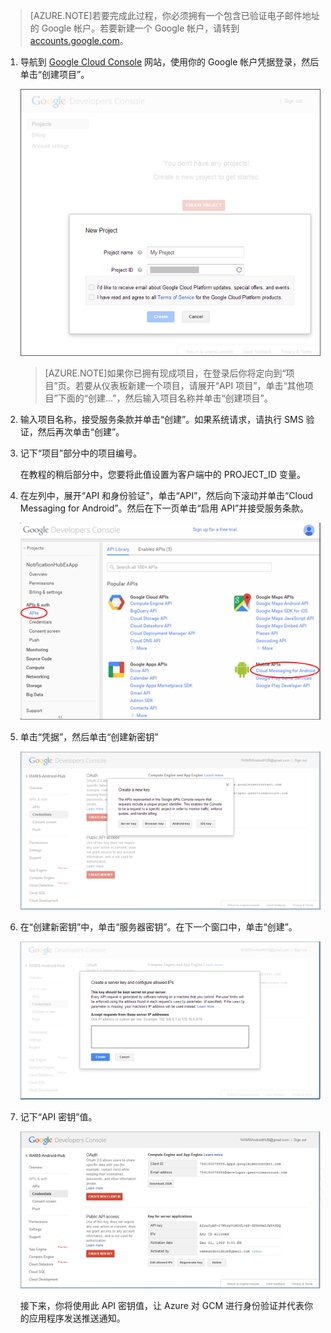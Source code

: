>[AZURE.NOTE]若要完成此过程，你必须拥有一个包含已验证电子邮件地址的 Google 帐户。若要新建一个 Google 帐户，请转到 <a href="http://go.microsoft.com/fwlink/p/?LinkId=268302" target="_blank">accounts.google.com</a>。


1. 导航到 <a href="http://cloud.google.com/console" target="_blank">Google Cloud Console</a> 网站，使用你的 Google 帐户凭据登录，然后单击“创建项目”。

   	![](./media/notification-hubs-android-get-started/mobile-services-google-new-project.png)   

	>[AZURE.NOTE]如果你已拥有现成项目，在登录后你将定向到“项目”页。<strong></strong>若要从仪表板新建一个项目，请展开“API 项目”，单击“其他项目”下面的“创建...”，然后输入项目名称并单击“创建项目”。<strong></strong><strong></strong><strong></strong><strong></strong>

2. 输入项目名称，接受服务条款并单击“创建”。如果系统请求，请执行 SMS 验证，然后再次单击“创建”。

3. 记下“项目”部分中的项目编号。

	在教程的稍后部分中，您要将此值设置为客户端中的 PROJECT_ID 变量。

4. 在左列中，展开“API 和身份验证”，单击“API”，然后向下滚动并单击“Cloud Messaging for Android”。然后在下一页单击“启用 API”并接受服务条款。

	![](./media/notification-hubs-android-get-started/mobile-services-google-enable-GCM.png)

5. 单击“凭据”，然后单击“创建新密钥”

	![](./media/notification-hubs-android-get-started/mobile-services-google-create-server-key.png)

6. 在“创建新密钥”中，单击“服务器密钥”。在下一个窗口中，单击“创建”。

	![](./media/notification-hubs-android-get-started/mobile-services-google-create-server-key2.png)

7. 记下“API 密钥”值。

	![](./media/notification-hubs-android-get-started/mobile-services-google-create-server-key3.png)

	接下来，你将使用此 API 密钥值，让 Azure 对 GCM 进行身份验证并代表你的应用程序发送推送通知。

<!---HONumber=71-->